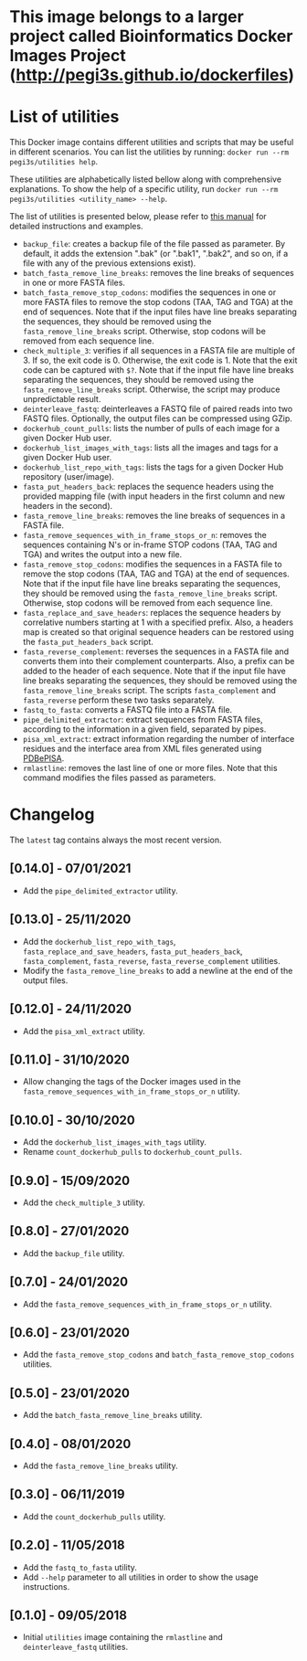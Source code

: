 # This image belongs to a larger project called Bioinformatics Docker Images Project (http://pegi3s.github.io/dockerfiles)

# List of utilities
This Docker image contains different utilities and scripts that may be useful in different scenarios. You can list the utilities by running: `docker run --rm pegi3s/utilities help`.

These utilities are alphabetically listed bellow along with comprehensive explanations. To show the help of a specific utility, run `docker run --rm pegi3s/utilities <utility_name> --help`.

The list of utilities is presented below, please refer to [this manual](https://github.com/pegi3s/dockerfiles/blob/master/utilities/MANUAL.md) for detailed instructions and examples.

- `backup_file`: creates a backup file of the file passed as parameter. By default, it adds the extension \".bak\" (or \".bak1\", \".bak2\", and so on, if a file with any of the previous extensions exist).
- `batch_fasta_remove_line_breaks`: removes the line breaks of sequences in one or more FASTA files.
- `batch_fasta_remove_stop_codons`: modifies the sequences in one or more FASTA files to remove the stop codons (TAA, TAG and TGA) at the end of sequences. Note that if the input files have line breaks separating the sequences, they should be removed using the `fasta_remove_line_breaks` script. Otherwise, stop codons will be removed from each sequence line.
- `check_multiple_3`: verifies if all sequences in a FASTA file are multiple of 3. If so, the exit code is 0. Otherwise, the exit code is 1. Note that the exit code can be captured with `$?`. Note that if the input file have line breaks separating the sequences, they should be removed using the `fasta_remove_line_breaks` script. Otherwise, the script may produce unpredictable result.
- `deinterleave_fastq`: deinterleaves a FASTQ file of paired reads into two FASTQ files. Optionally, the output files can be compressed using GZip.
- `dockerhub_count_pulls`: lists the number of pulls of each image for a given Docker Hub user.
- `dockerhub_list_images_with_tags`: lists all the images and tags for a given Docker Hub user.
- `dockerhub_list_repo_with_tags`: lists the tags for a given Docker Hub repository (user/image).
- `fasta_put_headers_back`: replaces the sequence headers using the provided mapping file (with input headers in the first column and new headers in the second).
- `fasta_remove_line_breaks`: removes the line breaks of sequences in a FASTA file.
- `fasta_remove_sequences_with_in_frame_stops_or_n`: removes the sequences containing N's or in-frame STOP codons (TAA, TAG and TGA) and writes the output into a new file.
- `fasta_remove_stop_codons`: modifies the sequences in a FASTA file to remove the stop codons (TAA, TAG and TGA) at the end of sequences. Note that if the input file have line breaks separating the sequences, they should be removed using the `fasta_remove_line_breaks` script. Otherwise, stop codons will be removed from each sequence line.
- `fasta_replace_and_save_headers`: replaces the sequence headers by correlative numbers starting at 1 with a specified prefix. Also, a headers map is created so that original sequence headers can be restored using the `fasta_put_headers_back` script.
- `fasta_reverse_complement`: reverses the sequences in a FASTA file and converts them into their complement counterparts. Also, a prefix can be added to the header of each sequence. Note that if the input file have line breaks separating the sequences, they should be removed using the `fasta_remove_line_breaks` script. The scripts `fasta_complement` and `fasta_reverse` perform these two tasks separately.
- `fastq_to_fasta`: converts a FASTQ file into a FASTA file.
- `pipe_delimited_extractor`: extract sequences from FASTA files, according to the information in a given field, separated by pipes.
- `pisa_xml_extract`: extract information regarding the number of interface residues and the interface area from XML files generated using [PDBePISA](https://www.ebi.ac.uk/pdbe/pisa/).
- `rmlastline`: removes the last line of one or more files. Note that this command modifies the files passed as parameters.

# Changelog

The `latest` tag contains always the most recent version.

## [0.14.0] - 07/01/2021
- Add the `pipe_delimited_extractor` utility.

## [0.13.0] - 25/11/2020
- Add the `dockerhub_list_repo_with_tags`, `fasta_replace_and_save_headers`, `fasta_put_headers_back`, `fasta_complement`, `fasta_reverse`, `fasta_reverse_complement` utilities.
- Modify the `fasta_remove_line_breaks` to add a newline at the end of the output files.

## [0.12.0] - 24/11/2020
- Add the `pisa_xml_extract` utility.

## [0.11.0] - 31/10/2020
- Allow changing the tags of the Docker images used in the `fasta_remove_sequences_with_in_frame_stops_or_n` utility.

## [0.10.0] - 30/10/2020
- Add the `dockerhub_list_images_with_tags` utility.
- Rename `count_dockerhub_pulls` to `dockerhub_count_pulls`.

## [0.9.0] - 15/09/2020
- Add the `check_multiple_3` utility.

## [0.8.0] - 27/01/2020
- Add the `backup_file` utility.

## [0.7.0] - 24/01/2020
- Add the `fasta_remove_sequences_with_in_frame_stops_or_n` utility.

## [0.6.0] - 23/01/2020
- Add the `fasta_remove_stop_codons` and `batch_fasta_remove_stop_codons` utilities.

## [0.5.0] - 23/01/2020
- Add the `batch_fasta_remove_line_breaks` utility.

## [0.4.0] - 08/01/2020
- Add the `fasta_remove_line_breaks` utility.

## [0.3.0] - 06/11/2019
- Add the `count_dockerhub_pulls` utility.

## [0.2.0] - 11/05/2018
- Add the `fastq_to_fasta` utility.
- Add `--help` parameter to all utilities in order to show the usage instructions.

## [0.1.0] - 09/05/2018
- Initial `utilities` image containing the `rmlastline` and `deinterleave_fastq` utilities.

